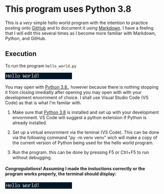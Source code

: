 # This program uses Python 3.8

This is a _very_ simple hello world program with the intention to practice   posting onto [GitHub](www.github.com)
and to document it using [Markdown](https://www.markdowntutorial.com/).   I have a feeling that I will edit this several times as I become more familiar with Markdown, Python, and GitHub.

## Execution

To run the program `hello_world.py`

![execution result](hello_world_image.jpg)

You may open with [Python 3.8.](https://www.python.org/), however because there is nothing stopping it from closing   imediatly after opening you may open with with your development envornment of choice. I shall use Visual Studio Code (VS Code) as that is what   I'm familar with.

1. Make sure that [Python 3.8](https://www.python.org/) is installed and set up with your development envornment. VS Code  will suggest a python extension if Python is already installed. 

2. Set up a virtual envornment via the teminal (VS Code). This can be done via the following command "py -m venv venv" wich will make a copy of the current version of Python being used for the hello world program.

3. Run the program. this can be done by pressing  F5 or Ctrl+F5 to run without debugging.

#### _Congragulations_! Assuming I made the instuctions correctly or the program works properly, the terminal should display:

![execution result](hello_world_image.jpg)
